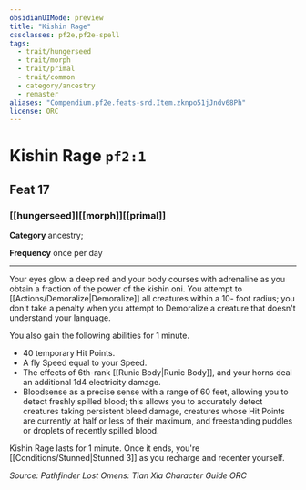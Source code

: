```yaml
---
obsidianUIMode: preview
title: "Kishin Rage"
cssclasses: pf2e,pf2e-spell
tags:
  - trait/hungerseed
  - trait/morph
  - trait/primal
  - trait/common
  - category/ancestry
  - remaster
aliases: "Compendium.pf2e.feats-srd.Item.zknpo51jJndv68Ph"
license: ORC
---
```

# Kishin Rage `pf2:1`
## Feat 17
### [[hungerseed]][[morph]][[primal]]

**Category** ancestry; 




**Frequency** once per day

* * *

Your eyes glow a deep red and your body courses with adrenaline as you obtain a fraction of the power of the kishin oni. You attempt to [[Actions/Demoralize|Demoralize]] all creatures within a 10- foot radius; you don't take a penalty when you attempt to Demoralize a creature that doesn't understand your language.

You also gain the following abilities for 1 minute.

*   40 temporary Hit Points.
*   A fly Speed equal to your Speed.
*   The effects of 6th-rank [[Runic Body|Runic Body]], and your horns deal an additional 1d4 electricity damage.
*   Bloodsense as a precise sense with a range of 60 feet, allowing you to detect freshly spilled blood; this allows you to accurately detect creatures taking persistent bleed damage, creatures whose Hit Points are currently at half or less of their maximum, and freestanding puddles or droplets of recently spilled blood.

Kishin Rage lasts for 1 minute. Once it ends, you're [[Conditions/Stunned|Stunned 3]] as you recharge and recenter yourself.

*Source: Pathfinder Lost Omens: Tian Xia Character Guide*
*ORC*